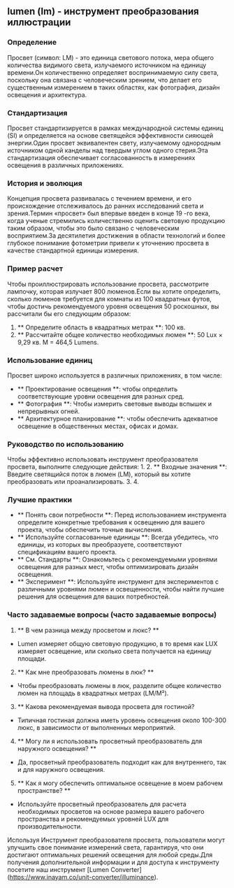 ## lumen (lm) - инструмент преобразования иллюстрации

### Определение
Просвет (символ: LM) - это единица светового потока, мера общего количества видимого света, излучаемого источником на единицу времени.Он количественно определяет воспринимаемую силу света, поскольку она связана с человеческим зрением, что делает его существенным измерением в таких областях, как фотография, дизайн освещения и архитектура.

### Стандартизация
Просвет стандартизируется в рамках международной системы единиц (SI) и определяется на основе светящейся эффективности сияющей энергии.Один просвет эквивалентен свету, излучаемому однородным источником одной канделы над твердым углом одного стерия.Эта стандартизация обеспечивает согласованность в измерениях освещения в различных приложениях.

### История и эволюция
Концепция просвета развивалась с течением времени, и его происхождение отслеживалось до ранних исследований света и зрения.Термин «просвет» был впервые введен в конце 19 -го века, когда ученые стремились количественно оценить световую продукцию таким образом, чтобы это было связано с человеческим восприятием.За десятилетия достижения в области технологий и более глубокое понимание фотометрии привели к уточнению просвета в качестве стандартной единицы измерения.

### Пример расчет
Чтобы проиллюстрировать использование просвета, рассмотрите лампочку, которая излучает 800 люменов.Если вы хотите определить, сколько люменов требуется для комнаты из 100 квадратных футов, чтобы достичь рекомендуемого уровня освещения 50 роскошных, вы рассчитали бы его следующим образом:

1. ** Определите область в квадратных метрах **: 100 кв.
2. ** Рассчитайте общее количество необходимых люмен **: 50 Lux × 9,29 кв. M = 464,5 Lumens.

### Использование единиц
Просвет широко используется в различных приложениях, в том числе:
- ** Проектирование освещения **: чтобы определить соответствующие уровни освещения для разных сред.
- ** Фотография **: Чтобы измерить световые выводы вспышек и непрерывных огней.
- ** Архитектурное планирование **: чтобы обеспечить адекватное освещение в общественных местах, офисах и домах.

### Руководство по использованию
Чтобы эффективно использовать инструмент преобразователя просвета, выполните следующие действия:
1.
2. ** Входные значения **: Введите светящийся поток в люмен (LM), который вы хотите преобразовать или проанализировать.
3.
4.

### Лучшие практики
- ** Понять свои потребности **: Перед использованием инструмента определите конкретные требования к освещению для вашего проекта, чтобы обеспечить точные вычисления.
- ** Используйте согласованные единицы **: Всегда убедитесь, что единицы, из которых вы преобразуете, соответствуют спецификациям вашего проекта.
- ** См. Стандарты **: Ознакомьтесь с рекомендуемыми уровнями освещения для разных мест, чтобы оптимизировать дизайн освещения.
- ** Эксперимент **: Используйте инструмент для экспериментов с различными уровнями люмен и освещенности, чтобы найти лучшие решения для освещения для ваших потребностей.

### Часто задаваемые вопросы (часто задаваемые вопросы)

1. ** В чем разница между просветом и люкс? **
- Lumen измеряет общую световую продукцию, в то время как LUX измеряет освещение, или сколько света получается на единицу площади.

2. ** Как мне преобразовать люмены в люк? **
- Чтобы преобразовать люмены в люк, разделите общее количество люмен на площадь в квадратных метрах (LM/M²).

3. ** Какова рекомендуемая вывода просвета для гостиной?
- Типичная гостиная должна иметь уровень освещения около 100-300 люкс, в зависимости от выполненных мероприятий.

4. ** Могу ли я использовать просветный преобразователь для наружного освещения? **
- Да, просветный преобразователь подходит как для внутреннего, так и для наружного освещения.

5. ** Как я могу обеспечить оптимальное освещение в моем рабочем пространстве? **
- Используйте просветный преобразователь для расчета необходимых просветов на основе размера вашего рабочего пространства и рекомендуемых уровней LUX для производительности.

Используя Инструмент преобразователя просвета, пользователи могут улучшить свое понимание измерений света, гарантируя, что они достигают оптимальных решений освещения для любой среды.Для получения дополнительной информации и для доступа к инструменту посетите наш инструмент [Lumen Converter] (https://www.inayam.co/unit-converter/illuminance).